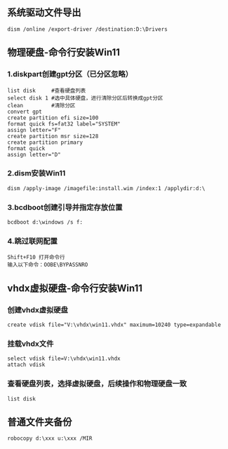 ## 系统驱动文件导出
~~~
dism /online /export-driver /destination:D:\Drivers
~~~
## 物理硬盘-命令行安装Win11
### 1.diskpart创建gpt分区（已分区忽略）
~~~
list disk     #查看硬盘列表
select disk 1 #选中具体硬盘，进行清除分区后转换成gpt分区
clean         #清除分区
convert gpt
create partition efi size=100
format quick fs=fat32 label="SYSTEM"
assign letter="F"
create partition msr size=128
create partition primary
format quick
assign letter="D"
~~~
### 2.dism安装Win11
~~~
dism /apply-image /imagefile:install.wim /index:1 /applydir:d:\
~~~
### 3.bcdboot创建引导并指定存放位置
~~~
bcdboot d:\windows /s f:
~~~
### 4.跳过联网配置
~~~
Shift+F10 打开命令行
输入以下命令：OOBE\BYPASSNRO
~~~
## vhdx虚拟硬盘-命令行安装Win11
### 创建vhdx虚拟硬盘
~~~
create vdisk file="V:\vhdx\win11.vhdx" maximum=10240 type=expandable
~~~
### 挂载vhdx文件
~~~
select vdisk file=V:\vhdx\win11.vhdx
attach vdisk
~~~ 
### 查看硬盘列表，选择虚拟硬盘，后续操作和物理硬盘一致
~~~
list disk
~~~
## 普通文件夹备份
~~~
robocopy d:\xxx u:\xxx /MIR
~~~
